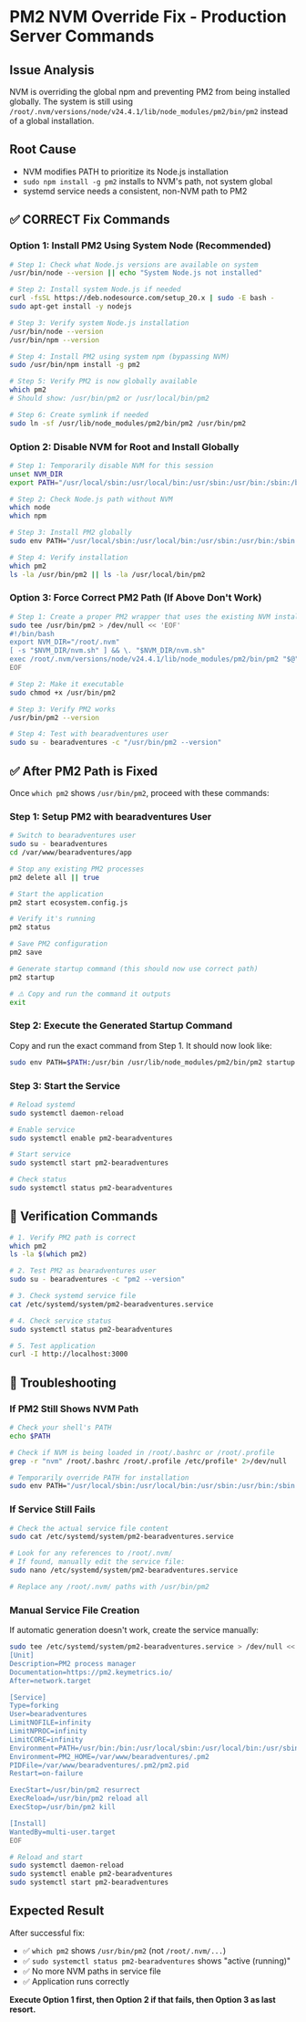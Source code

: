 # PM2 NVM Override Fix - Production Server Commands

## Issue Analysis

NVM is overriding the global npm and preventing PM2 from being installed globally. The system is still using `/root/.nvm/versions/node/v24.4.1/lib/node_modules/pm2/bin/pm2` instead of a global installation.

## Root Cause
- NVM modifies PATH to prioritize its Node.js installation
- `sudo npm install -g pm2` installs to NVM's path, not system global
- systemd service needs a consistent, non-NVM path to PM2

## ✅ CORRECT Fix Commands

### Option 1: Install PM2 Using System Node (Recommended)

```bash
# Step 1: Check what Node.js versions are available on system
/usr/bin/node --version || echo "System Node.js not installed"

# Step 2: Install system Node.js if needed
curl -fsSL https://deb.nodesource.com/setup_20.x | sudo -E bash -
sudo apt-get install -y nodejs

# Step 3: Verify system Node.js installation
/usr/bin/node --version
/usr/bin/npm --version

# Step 4: Install PM2 using system npm (bypassing NVM)
sudo /usr/bin/npm install -g pm2

# Step 5: Verify PM2 is now globally available
which pm2
# Should show: /usr/bin/pm2 or /usr/local/bin/pm2

# Step 6: Create symlink if needed
sudo ln -sf /usr/lib/node_modules/pm2/bin/pm2 /usr/bin/pm2
```

### Option 2: Disable NVM for Root and Install Globally

```bash
# Step 1: Temporarily disable NVM for this session
unset NVM_DIR
export PATH="/usr/local/sbin:/usr/local/bin:/usr/sbin:/usr/bin:/sbin:/bin"

# Step 2: Check Node.js path without NVM
which node
which npm

# Step 3: Install PM2 globally
sudo env PATH="/usr/local/sbin:/usr/local/bin:/usr/sbin:/usr/bin:/sbin:/bin" npm install -g pm2

# Step 4: Verify installation
which pm2
ls -la /usr/bin/pm2 || ls -la /usr/local/bin/pm2
```

### Option 3: Force Correct PM2 Path (If Above Don't Work)

```bash
# Step 1: Create a proper PM2 wrapper that uses the existing NVM installation
sudo tee /usr/bin/pm2 > /dev/null << 'EOF'
#!/bin/bash
export NVM_DIR="/root/.nvm"
[ -s "$NVM_DIR/nvm.sh" ] && \. "$NVM_DIR/nvm.sh"
exec /root/.nvm/versions/node/v24.4.1/lib/node_modules/pm2/bin/pm2 "$@"
EOF

# Step 2: Make it executable
sudo chmod +x /usr/bin/pm2

# Step 3: Verify PM2 works
/usr/bin/pm2 --version

# Step 4: Test with bearadventures user
sudo su - bearadventures -c "/usr/bin/pm2 --version"
```

## ✅ After PM2 Path is Fixed

Once `which pm2` shows `/usr/bin/pm2`, proceed with these commands:

### Step 1: Setup PM2 with bearadventures User
```bash
# Switch to bearadventures user
sudo su - bearadventures
cd /var/www/bearadventures/app

# Stop any existing PM2 processes
pm2 delete all || true

# Start the application
pm2 start ecosystem.config.js

# Verify it's running
pm2 status

# Save PM2 configuration
pm2 save

# Generate startup command (this should now use correct path)
pm2 startup

# ⚠️ Copy and run the command it outputs
exit
```

### Step 2: Execute the Generated Startup Command
Copy and run the exact command from Step 1. It should now look like:
```bash
sudo env PATH=$PATH:/usr/bin /usr/lib/node_modules/pm2/bin/pm2 startup systemd -u bearadventures --hp /var/www/bearadventures
```

### Step 3: Start the Service
```bash
# Reload systemd
sudo systemctl daemon-reload

# Enable service
sudo systemctl enable pm2-bearadventures

# Start service
sudo systemctl start pm2-bearadventures

# Check status
sudo systemctl status pm2-bearadventures
```

## 🧪 Verification Commands

```bash
# 1. Verify PM2 path is correct
which pm2
ls -la $(which pm2)

# 2. Test PM2 as bearadventures user
sudo su - bearadventures -c "pm2 --version"

# 3. Check systemd service file
cat /etc/systemd/system/pm2-bearadventures.service

# 4. Check service status
sudo systemctl status pm2-bearadventures

# 5. Test application
curl -I http://localhost:3000
```

## 🚨 Troubleshooting

### If PM2 Still Shows NVM Path
```bash
# Check your shell's PATH
echo $PATH

# Check if NVM is being loaded in /root/.bashrc or /root/.profile
grep -r "nvm" /root/.bashrc /root/.profile /etc/profile* 2>/dev/null

# Temporarily override PATH for installation
sudo env PATH="/usr/local/sbin:/usr/local/bin:/usr/sbin:/usr/bin:/sbin:/bin" bash -c "npm install -g pm2"
```

### If Service Still Fails
```bash
# Check the actual service file content
sudo cat /etc/systemd/system/pm2-bearadventures.service

# Look for any references to /root/.nvm/
# If found, manually edit the service file:
sudo nano /etc/systemd/system/pm2-bearadventures.service

# Replace any /root/.nvm/ paths with /usr/bin/pm2
```

### Manual Service File Creation
If automatic generation doesn't work, create the service manually:

```bash
sudo tee /etc/systemd/system/pm2-bearadventures.service > /dev/null << 'EOF'
[Unit]
Description=PM2 process manager
Documentation=https://pm2.keymetrics.io/
After=network.target

[Service]
Type=forking
User=bearadventures
LimitNOFILE=infinity
LimitNPROC=infinity
LimitCORE=infinity
Environment=PATH=/usr/bin:/bin:/usr/local/sbin:/usr/local/bin:/usr/sbin:/usr/bin
Environment=PM2_HOME=/var/www/bearadventures/.pm2
PIDFile=/var/www/bearadventures/.pm2/pm2.pid
Restart=on-failure

ExecStart=/usr/bin/pm2 resurrect
ExecReload=/usr/bin/pm2 reload all
ExecStop=/usr/bin/pm2 kill

[Install]
WantedBy=multi-user.target
EOF

# Reload and start
sudo systemctl daemon-reload
sudo systemctl enable pm2-bearadventures
sudo systemctl start pm2-bearadventures
```

## Expected Result

After successful fix:
- ✅ `which pm2` shows `/usr/bin/pm2` (not `/root/.nvm/...`)
- ✅ `sudo systemctl status pm2-bearadventures` shows "active (running)"
- ✅ No more NVM paths in service file
- ✅ Application runs correctly

**Execute Option 1 first, then Option 2 if that fails, then Option 3 as last resort.**